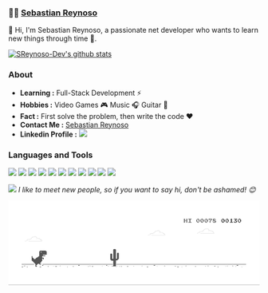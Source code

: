 ###  :man_technologist:  [Sebastian Reynoso](https://github.com/SReynoso-DEV)

👋 Hi, I'm Sebastian Reynoso, a passionate net developer who wants to learn new things through time 🚀. 

[![SReynoso-Dev's github stats](https://github-readme-stats.vercel.app/api?username=SReynoso-DEV&count_private=true&show_icons=true&theme=radical)](https://github.com/SReynoso-DEV)

### About

-  **Learning :** Full-Stack Development :zap:   
-  **Hobbies :** Video Games :video_game: Music :headphones: Guitar :guitar:
-  **Fact :** First solve the problem, then write the code :heart:
-  **Contact Me :** [Sebastian Reynoso](mailto:sreynoso0499@gmail.com)
-  **Linkedin Profile :**  <code><a href="https://www.linkedin.com/in/sebastian-reynoso-nu%C3%B1ez-b1a593193/" target="_blank"><img height="20" src="https://user-images.githubusercontent.com/39357355/113497001-f0d62900-94c4-11eb-9868-fce504418622.png"></a></code>

### Languages and Tools

<code><img height="60" src="https://user-images.githubusercontent.com/39357355/113496817-195d2380-94c3-11eb-8225-c061715b36e3.png"></code>
<code><img height="60" src="https://user-images.githubusercontent.com/39357355/113496717-08f87900-94c2-11eb-9e6d-3779704c2f51.png"></code>
<code><img height="60" src="https://user-images.githubusercontent.com/39357355/113496681-bd45cf80-94c1-11eb-8dab-719df0942191.png"></code>
<code><img height="60" src="https://user-images.githubusercontent.com/39357355/113496862-82dd3200-94c3-11eb-9217-1c4e48506f15.png"></code>
<code><img height="60" src="https://user-images.githubusercontent.com/39357355/113496675-ac955980-94c1-11eb-91c7-c13c5f79086a.png"></code>
<code><img height="60" src="https://user-images.githubusercontent.com/39357355/113496669-98e9f300-94c1-11eb-9eb6-e7a8f2f7bae2.png"></code>
<code><img height="60" src="https://user-images.githubusercontent.com/39357355/113496662-8374c900-94c1-11eb-97b7-7f0d0895c548.png"></code>
<code><img height="60" src="https://user-images.githubusercontent.com/39357355/113496634-49a3c280-94c1-11eb-804a-95ed11b25ac1.png"></code>
<code><img height="60" src="https://user-images.githubusercontent.com/39357355/113496750-51179b80-94c2-11eb-9fc7-143da0ed6ac4.png"></code>
<code><img height="60" src="https://user-images.githubusercontent.com/39357355/113496788-bc616d80-94c2-11eb-958f-ed5785dd7ad6.png"></code>
<code><img height="60" src="https://user-images.githubusercontent.com/39357355/113496828-2f6ae400-94c3-11eb-8cea-6a6920865ccb.png"></code>





<img src="https://media.giphy.com/media/LnQjpWaON8nhr21vNW/giphy.gif" width="60"> <em>I like to meet new people, so if you want to say hi, don't be ashamed! 😊</em>


![Dino](https://raw.githubusercontent.com/wangningkai/wangningkai/master/assets/dino.gif)
